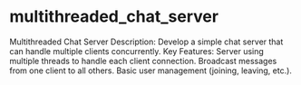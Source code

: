 # multithreaded_chat_server
Multithreaded Chat Server Description: Develop a simple chat server that can handle multiple clients concurrently. Key Features: Server using multiple threads to handle each client connection. Broadcast messages from one client to all others. Basic user management (joining, leaving, etc.).
